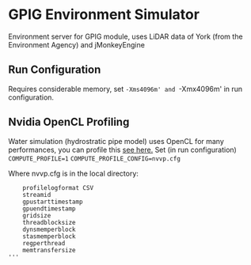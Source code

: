 # GPIG Environment Simulator

Environment server for GPIG module, uses LiDAR data of York (from the Environment Agency) and jMonkeyEngine

## Run Configuration
Requires considerable memory, set `-Xms4096m' and `-Xmx4096m' in run configuration.

## Nvidia OpenCL Profiling
Water simulation (hydrostratic pipe model) uses OpenCL for many performances, you can profile this [see here.](http://uob-hpc.github.io/2015/05/27/nvvp-import-opencl/)
Set (in run configuration)
`COMPUTE_PROFILE=1`
`COMPUTE_PROFILE_CONFIG=nvvp.cfg`

Where nvvp.cfg is in the local directory:
```
	profilelogformat CSV
	streamid
	gpustarttimestamp
	gpuendtimestamp
	gridsize
	threadblocksize
	dynsmemperblock
	stasmemperblock
	regperthread
	memtransfersize
'''